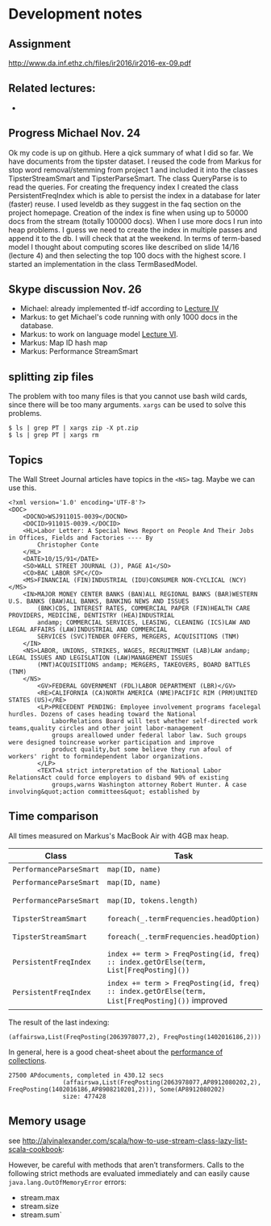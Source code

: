 # Development notes

## Assignment

http://www.da.inf.ethz.ch/files/ir2016/ir2016-ex-09.pdf

Related lectures:
- 
- 

## Progress Michael Nov. 24

Ok my code is up on github. Here a qick summary of what I did so far. We have documents from the tipster dataset. I reused the code from Markus for stop word removal/stemming from project 1 and included it into the classes TipsterStreamSmart and TipsterParseSmart. The class QueryParse is to read the queries.
For creating the frequency index I created the class PersistentFreqIndex which is able to persist the index in a database for later (faster) reuse. I used leveldb as they suggest in the faq section on the project homepage. Creation of the index is fine when using up to 50000 docs from the stream (totally 100000 docs). When I use more docs I run into heap problems. I guess we need to create the index in multiple passes and append it to the db. I will check that at the weekend. 
In terms of term-based model I thought about computing scores like described on slide 14/16 (lecture 4) and then selecting the top 100 docs with the highest score. I started an implementation in the class TermBasedModel.

## Skype discussion Nov. 26

- Michael: already implemented tf-idf according to [Lecture IV](http://www.da.inf.ethz.ch/files/ir2016/ir2016-04.pdf)
- Markus: to get Michael's code running with only 1000 docs in the database.
- Markus: to work on language model [Lecture VI](http://www.da.inf.ethz.ch/files/ir2016/ir2016-06.pdf).
- Markus: Map ID hash map
- Markus: Performance StreamSmart


## splitting zip files

The problem with too many files is that you cannot use bash wild cards, since there will be too many
arguments. `xargs` can be used to solve this problems.

    $ ls | grep PT | xargs zip -X pt.zip
    $ ls | grep PT | xargs rm
    
## Topics

The Wall Street Journal articles have topics in the `<NS>` tag. Maybe we can use this.

    <?xml version='1.0' encoding='UTF-8'?>
    <DOC>
        <DOCNO>WSJ911015-0039</DOCNO>
        <DOCID>911015-0039.</DOCID>
        <HL>Labor Letter: A Special News Report on People And Their Jobs in Offices, Fields and Factories ---- By
            Christopher Conte
        </HL>
        <DATE>10/15/91</DATE>
        <SO>WALL STREET JOURNAL (J), PAGE A1</SO>
        <CO>BAC LABOR SPC</CO>
        <MS>FINANCIAL (FIN)INDUSTRIAL (IDU)CONSUMER NON-CYCLICAL (NCY)</MS>
        <IN>MAJOR MONEY CENTER BANKS (BAN)ALL REGIONAL BANKS (BAR)WESTERN U.S. BANKS (BAW)ALL BANKS, BANKING NEWS AND ISSUES
            (BNK)CDS, INTEREST RATES, COMMERCIAL PAPER (FIN)HEALTH CARE PROVIDERS, MEDICINE, DENTISTRY (HEA)INDUSTRIAL
            andamp; COMMERCIAL SERVICES, LEASING, CLEANING (ICS)LAW AND LEGAL AFFAIRS (LAW)INDUSTRIAL AND COMMERCIAL
            SERVICES (SVC)TENDER OFFERS, MERGERS, ACQUISITIONS (TNM)
        </IN>
        <NS>LABOR, UNIONS, STRIKES, WAGES, RECRUITMENT (LAB)LAW andamp; LEGAL ISSUES AND LEGISLATION (LAW)MANAGEMENT ISSUES
            (MNT)ACQUISITIONS andamp; MERGERS, TAKEOVERS, BOARD BATTLES (TNM)
        </NS>
            <GV>FEDERAL GOVERNMENT (FDL)LABOR DEPARTMENT (LBR)</GV>
            <RE>CALIFORNIA (CA)NORTH AMERICA (NME)PACIFIC RIM (PRM)UNITED STATES (US)</RE>
            <LP>PRECEDENT PENDING: Employee involvement programs facelegal hurdles. Dozens of cases heading toward the National
                LaborRelations Board will test whether self-directed work teams,quality circles and other joint labor-management
                groups areallowed under federal labor law. Such groups were designed toincrease worker participation and improve
                product quality,but some believe they run afoul of workers' right to formindependent labor organizations.
            </LP>
            <TEXT>A strict interpretation of the National Labor RelationsAct could force employers to disband 90% of existing
                groups,warns Washington attorney Robert Hunter. A case involving&quot;action committees&quot; established by


## Time comparison

All times measured on Markus's MacBook Air with 4GB max heap.

  Class |  Task | # Docs | TipsterStream | SmartStream |
|-----|-----|-------:|-------:|--------:|
| `PerformanceParseSmart` |`map(ID, name)`| 100'000 | 77.49 sec | 43.95 sec |
| `PerformanceParseSmart` |`map(ID, name)`| 100'000 | 56.83 sec | 38.63 sec |
| `PerformanceParseSmart` |`map(ID, tokens.length)` | 100'000 | 111.47 sec | 2874.48 secs |
| `TipsterStreamSmart` |`foreach(_.termFrequencies.headOption)` | 50'000 | -  | 320 secs |
| `TipsterStreamSmart` |`foreach(_.termFrequencies.headOption)` | 100'000 | - | 1336.06 secs |
| `PersistentFreqIndex` |`index += term > FreqPosting(id, freq) :: index.getOrElse(term, List[FreqPosting]())`| 100'000 | - | 5336.33 secs |
| `PersistentFreqIndex` |`index += term > FreqPosting(id, freq) :: index.getOrElse(term, List[FreqPosting]())` improved | 50'000 | - | 430.12 secs 477428 words |
 
 The result of the last indexing:
 
    (affairswa,List(FreqPosting(2063978077,2), FreqPosting(1402016186,2)))
 
 In general, here is a good cheat-sheet about the 
 [performance of collections](http://docs.scala-lang.org/overviews/collections/performance-characteristics.html).
 
 
    27500 APdocuments, completed in 430.12 secs
                   (affairswa,List(FreqPosting(2063978077,AP8912080202,2), FreqPosting(1402016186,AP8908210201,2))), Some(AP8912080202)
                   size: 477428

              
## Memory usage

see http://alvinalexander.com/scala/how-to-use-stream-class-lazy-list-scala-cookbook:

However, be careful with methods that aren’t transformers. Calls to the following strict methods are evaluated 
immediately and can easily cause `java.lang.OutOfMemoryError` errors:
- stream.max
- stream.size
- stream.sum`

